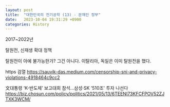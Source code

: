 ```yaml
---
layout: post
title:  "대한민국의 전기공학 (13) - 문재인 정부"
date:   2023-10-04 19:31:29 +0900
categories: History
---
```


2017~2022년

탈원전, 신재생 확대 정책

탈원전이 아예 불가능한가? 그건 아니다.
이탈리아, 독일은 이미 탈원전을 했다.


https 검열
https://sauvik-das.medium.com/censorship-sni-and-privacy-violations-4918464c9cc2

文대통령 ‘K-반도체’ 보고대회 참석…삼성·SK ’510조' 투자 나선다
https://biz.chosun.com/policy/politics/2021/05/13/6TEENI73KFCFPOV52ZJTXK3WCM/